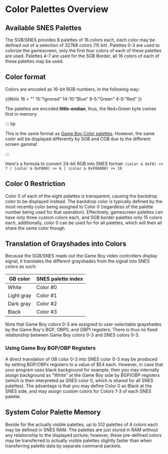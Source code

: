 # Color Palettes Overview

## Available SNES Palettes

The SGB/SNES provides 8 palettes of 16 colors each, each color may be
defined out of a selection of 32768 colors (15 bit). Palettes 0-3 are
used to colorize the gamescreen, only the first four colors of each of
these palettes are used. Palettes 4-7 are used for the SGB Border, all
16 colors of each of these palettes may be used.

## Color format

Colors are encoded as 16-bit RGB numbers, in the following way:

{{#bits 16 >
  "" 15:"Ignored" 14-10:"Blue" 9-5:"Green" 4-0:"Red"
}}

The palettes are encoded **little-endian**, thus, the Red+Green byte comes
first in memory.

::: tip

This is the same format as [Game Boy Color palettes](<#LCD Color Palettes (CGB only)>).
However, the same color will be displayed differently by SGB and CGB due to the different screen gamma!

:::

Here's a formula to convert 24-bit RGB into SNES format:
`(color & 0xF8) << 7 | (color & 0xF800) >> 6 | (color & 0xF80000) >> 19`

## Color 0 Restriction

Color 0 of each of the eight palettes is transparent, causing the
backdrop color to be displayed instead. The backdrop color is typically
defined by the most recently color being assigned to Color 0 (regardless
of the palette number being used for that operation). Effectively,
gamescreen palettes can have only three custom colors each, and SGB
border palettes only 15 colors each, additionally, color 0 can be used
for for all palettes, which will then all share the same color though.

## Translation of Grayshades into Colors

Because the SGB/SNES reads out the Game Boy video controllers display
signal, it translates the different grayshades from the signal into SNES
colors as such:

GB color   | SNES palette **index**
-----------|-----------------------
White      | Color #0
Light gray | Color #1
Dark gray  | Color #2
Black      | Color #3

Note that Game Boy colors 0-3 are assigned to user-selectable grayshades
by the Game Boy's BGP, OBP0, and OBP1 registers. There is thus no fixed
relationship between Game Boy colors 0-3 and SNES colors 0-3.

### Using Game Boy BGP/OBP Registers

A direct translation of GB color 0-3 into SNES color 0-3 may be produced
by setting BGP/OBPx registers to a value of $E4 each. However, in case
that your program uses black background for example, then you may
internally assign background as "White" at the Game Boy side by BGP/OBP
registers (which is then interpreted as SNES color 0, which is shared
for all SNES palettes). The advantage is that you may define Color 0 as
Black at the SNES side, and may assign custom colors for Colors 1-3 of
each SNES palette.

## System Color Palette Memory

Beside for the actually visible palettes, up to 512 palettes of 4 colors
each may be defined in SNES RAM. The palettes are just stored in RAM
without any relationship to the displayed picture; however, these
pre-defined colors may be transferred to actually visible palettes
slightly faster than when transferring palette data by separate command
packets.
